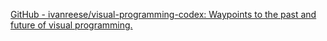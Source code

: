 
[GitHub - ivanreese/visual-programming-codex: Waypoints to the past and future of visual programming.](https://github.com/ivanreese/visual-programming-codex)
